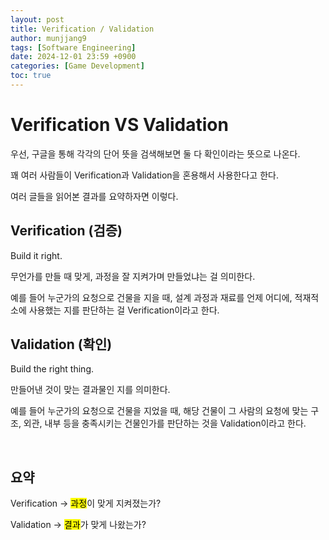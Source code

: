 ```yaml
---
layout: post
title: Verification / Validation
author: munjjang9
tags: [Software Engineering]
date: 2024-12-01 23:59 +0900
categories: [Game Development]
toc: true
---
```


# Verification VS Validation
우선, 구글을 통해 각각의 단어 뜻을 검색해보면 둘 다 확인이라는 뜻으로 나온다.

꽤 여러 사람들이 Verification과 Validation을 혼용해서 사용한다고 한다.

여러 글들을 읽어본 결과를 요약하자면 이렇다.


## Verification (검증)

Build it right.

무언가를 만들 때 맞게, 과정을 잘 지켜가며 만들었냐는 걸 의미한다.

예를 들어 누군가의 요청으로 건물을 지을 때, 설계 과정과 재료를 언제 어디에, 적재적소에 사용했는 지를 판단하는 걸 Verification이라고 한다.

## Validation (확인)

Build the right thing.

만들어낸 것이 맞는 결과물인 지를 의미한다.

예를 들어 누군가의 요청으로 건물을 지었을 때, 해당 건물이 그 사람의 요청에 맞는 구조, 외관, 내부 등을 충족시키는 건물인가를 판단하는 것을 Validation이라고 한다.

<br>

## 요약

Verification -> <mark>과정</mark>이 맞게 지켜졌는가?

Validation -> <mark>결과</mark>가 맞게 나왔는가?